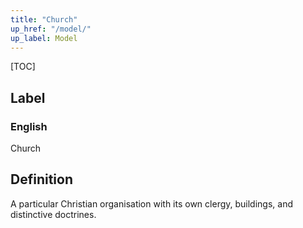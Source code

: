 ```yaml
---
title: "Church"
up_href: "/model/"
up_label: Model
---
```


[TOC]

## Label

### English
Church


## Definition
A particular Christian organisation with its own clergy, buildings, and distinctive doctrines. 


    
